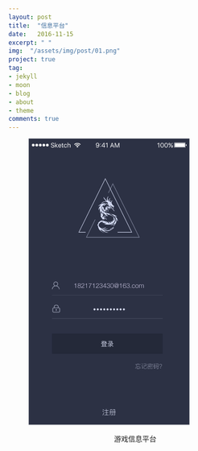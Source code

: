 ```yaml
---
layout: post
title:  "信息平台"
date:   2016-11-15
excerpt: " "
img:  "/assets/img/post/01.png"
project: true
tag:
- jekyll 
- moon
- blog
- about
- theme
comments: true
---
```



<figure><img src="/assets/img/01.png" style="width: 320px;"></figure>
<center>
	<figcaption>游戏信息平台</figcaption>
</center>
<br>
